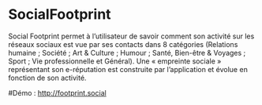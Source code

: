 # SocialFootprint

Social Footprint permet à l’utilisateur de savoir comment son activité sur les réseaux sociaux est vue par ses contacts dans 8 catégories (Relations humaine ; Société ; Art & Culture ; Humour ; Santé, Bien-être & Voyages ; Sport ; Vie professionnelle et Général). Une « empreinte sociale » représentant son e-réputation est construite par l’application et évolue en fonction de son activité. 

#Démo :
http://footprint.social
